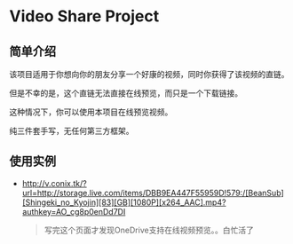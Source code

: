 # Video Share Project

## 简单介绍

该项目适用于你想向你的朋友分享一个好康的视频，同时你获得了该视频的直链。

但是不幸的是，这个直链无法直接在线预览，而只是一个下载链接。

这种情况下，你可以使用本项目在线预览视频。

纯三件套手写，无任何第三方框架。

## 使用实例

+ http://v.conix.tk/?url=http://storage.live.com/items/DBB9EA447F55959D!579:/[BeanSub][Shingeki_no_Kyojin][83][GB][1080P][x264_AAC].mp4?authkey=AO_cg8p0enDd7DI

  > 写完这个页面才发现OneDrive支持在线视频预览。。白忙活了